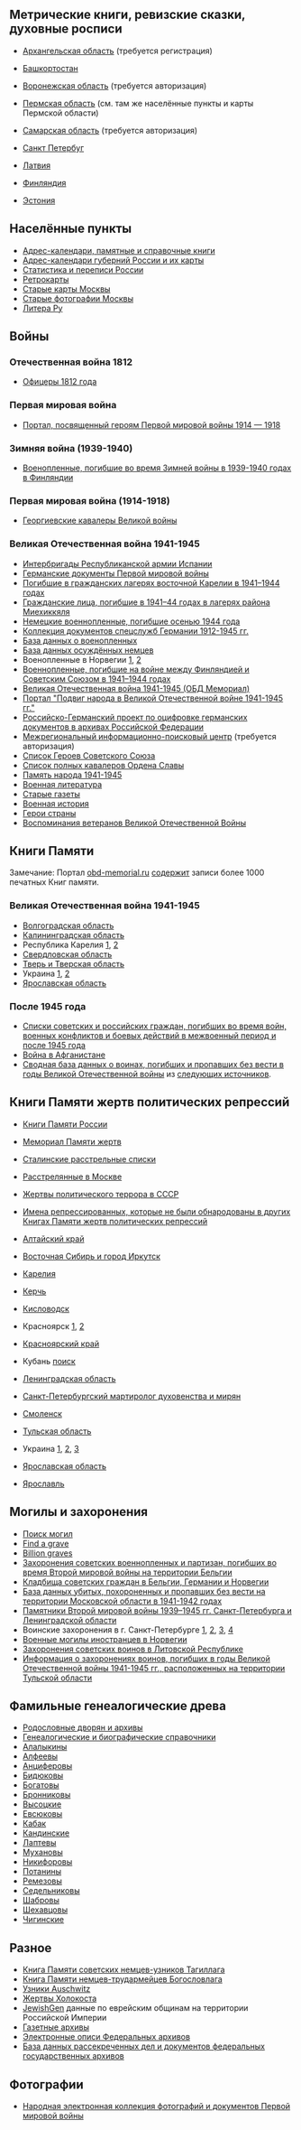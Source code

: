 ## Метрические книги, ревизские сказки, духовные росписи

* [Архангельская область](http://dvinaland.org/genealogy/) (требуется регистрация)
* [Башкортостан](http://edoclib.gasrb.ru/)
* [Воронежская область](http://92.244.225.225:8082) (требуется авторизация)
* [Пермская область](http://pokolenia.permkrai.ru/records/) (см. там же населённые пункты и карты Пермской области)
* [Самарская область](http://cgaso.regsamarh.ru) (требуется авторизация)
* [Санкт Петербуг](https://spbarchives.ru/paid_access)

* [Латвия](http://www.lvva-raduraksti.lv/ru/about.html)
* [Финляндия](http://www.sukuhistoria.fi/sshy/index_eng.htm)
* [Эстония](http://www.ra.ee/dgs/explorer.php)

## Населённые пункты

* [Адрес-календари, памятные и справочные книги](http://elib.shpl.ru/ru/nodes/9086)
* [Адрес-календари губерний России и их карты](http://book-old.ru/BookLibrary.html)
* [Статистика и переписи России](http://book-old.ru/BookLibrary/00100-Statistika-Rossii.html)
* [Ретрокарты](http://retromap.ru/)
* [Старые карты Москвы](http://oldmoscowmaps.ru/)
* [Старые фотографии Москвы](https://pastvu.com/)
* [Литера Ру](http://maps.litera-ru.ru/)

## Войны

### Отечественная война 1812

* [Офицеры 1812 года](http://officers.wardoc.ru/)

### Первая мировая война

* [Портал, посвященный героям Первой мировой войны 1914 — 1918](http://gwar.elar.ru/)

### Зимняя война (1939-1940)

* [Военопленные, погибшие во время Зимней войны в 1939-1940 годах в Финляндии](http://kronos.narc.fi/sfv1/sfv1.html)

### Первая мировая война (1914-1918)

* [Георгиевские кавалеры Великой войны](http://cavalier.rusarchives.ru/)

### Великая Отечественная война 1941-1945

* [Интербригады Республиканской армии Испании](http://interbrigades.inforost.org/)
* [Германские документы Первой мировой войны](http://wwii.germandocsinrussia.org/)
* [Погибшие в гражданских лагерях восточной Карелии в 1941–1944 годах](http://kronos.narc.fi/karelija/karelija.html)
* [Гражданские лица, погибшие в 1941–44 годах в лагерях района Миехиккяля](http://kronos.narc.fi/miehikkala/ru/)
* [Немецкие военнопленные, погибшие осенью 1944 года](http://kronos.narc.fi/saksa/ru/)
* [Коллекция документов спецслужб Германии 1912-1945 гг.](http://rgaspi-458-9.dlibrary.org/ru/nodes/1-kollektsiya-dokumentov-spetssluzhb-germanii-1912-1945-gg-rgaspi-fond-458-opis-9)
* [База данных о военопленных](http://www.dokst.ru/node/1118)
* [База данных осуждённых немцев](http://www.dokst.de/main/node/1114)
* Военопленные в Норвегии [1](http://arcticwar.pomorsu.ru/memorial/voennoplen/voen.html), [2](http://gda.arkivverket.no/cgi-win/webcens.exe?slag=visbase&filnamn=krgfang1&spraak=e&metanr=2510)
* [Военнопленные, погибшие на войне между Финляндией и Советским Союзом в 1941–1944 годах](http://kronos.narc.fi/sfv2/sfv2.html)
* [Великая Отечественная война 1941-1945 (ОБД Мемориал)](http://www.obd-memorial.ru/)
* [Портал "Подвиг народа в Великой Отечественной войне 1941-1945 гг."](http://www.podvignaroda.mil.ru/)
* [Российско-Германский проект по оцифровке германских документов в архивах Российской Федерации](http://germandocsinrussia.org/)
* [Межрегиональный информационно-поисковый центр](http://ipc.antat.ru/Ref/allq.asp) (требуется авторизация)
* [Список Героев Советского Союза](http://www.warheroes.ru/main.asp)
* [Список полных кавалеров Ордена Славы](http://encyclopedia.mil.ru/encyclopedia/gentlemens.htm)
* [Память народа 1941-1945](https://pamyat-naroda.ru)
* [Военная литература](http://militera.org/)
* [Старые газеты](http://oldgazette.ru/)
* [Военная история](http://elib.shpl.ru/indexes/values/6264)
* [Герои страны](http://www.warheroes.ru/)
* [Воспоминания ветеранов Великой Отечественной Войны](http://iremember.ru/)

## Книги Памяти

Замечание: Портал [obd-memorial.ru](http://obd-memorial.ru/) [содержит](http://www.obd-memorial.ru/html/sources.htm) записи более 1000 печатных Книг памяти.

### Великая Отечественная война 1941-1945

* [Волгоградская область](http://memorybook.volgadmin.ru/)
* [Калининградская область](http://may1945-pobeda.narod.ru/kniga_pamjati5.htm)
* Республика Карелия [1](http://pobeda.onego.ru/), [2](http://obd-pobeda.karelia.ru/)
* [Свердловская область](http://memobook.midural.ru/index/ru/memobook)
* [Тверь и Тверская область](http://www.history.tver.ru/book/index.html)
* Украина [1](http://www.memory-book.com.ua/people/search), [2](http://memory.dag.com.ua/)
* [Ярославская область](http://kluchnik-v.narod.ru/KP-01/spisok-01-000.htm)

### После 1945 года

* [Списки советских и российских граждан, погибших во время войн, военных конфликтов и боевых действий в межвоенный период и после 1945 года](http://patriot-izdat.ru/memory/memorybook/)
* [Война в Афганистане](http://www.afgan.ru/memoryafgan/)
* [Сводная база данных о воинах, погибших и пропавших без вести в годы Великой Отечественной войны](http://old.v-ipc.ru/Ref/all.asp) из [следующих источников](http://old.v-ipc.ru/docs/all.asp).

## Книги Памяти жертв политических репрессий

* [Книги Памяти России](http://visz.nlr.ru/person/)
* [Мемориал Памяти жертв](http://www.memo.ru/library/bkmemory/list.htm)
* [Сталинские расстрельные списки](http://stalin.memo.ru/index.htm)
* [Расстрелянные в Москве](http://mos.memo.ru/)
* [Жертвы политического террора в СССР](http://lists.memo.ru/)
* [Имена репрессированных, которые не были обнародованы в других Книгах Памяти жертв политических репрессий](http://www.visz.nlr.ru:8101/search/lists/vi/)

* [Алтайский край](http://altapress.ru/tom2/)
* [Восточная Сибирь и город Иркутск](http://memory.irk.ru/mart.htm)
* [Карелия](http://pobeda.onego.ru/)
* [Керчь](http://kerchbook.ru/)
* [Кисловодск](http://www.kislovodsk-kurort.org/images/stories/docum/kniga_pamyati/index.htm)
* Красноярск [1](http://region.krasu.ru/veterans), [2](http://www.memorial.krsk.ru/)
* [Красноярский край](http://www.memorial.krsk.ru/)
* Кубань [поиск](http://kubanmemo.ru/bookmemo/search_card.php)
* [Ленинградская область](http://lenww2.ru/)
* [Санкт-Петербургский мартиролог духовенства и мирян](http://www.petergen.com/bovkalo/mart.html)
* [Смоленск](http://memorial-katyn.ru/en/martirolog.html)
* [Тульская область](http://www.tounb.ru/tula_region/Memorygenerations/book_pamyati.aspx)
* Украина [1](http://www.memory-book.com.ua/), [2](http://www.reabit.org.ua/nbr/), [3](http://www.reabit.org.ua/books/)
* [Ярославская область](http://kluchnik-v.narod.ru/KP-01/spisok-01-000.htm)
* [Ярославль](http://www.memorial.yaroslavl.ru/spisky/spiski_frame.htm)

## Могилы и захоронения

* [Поиск могил](http://skorbim.com)
* [Find a grave](http://www.findagrave.com)
* [Billion graves](http://billiongraves.com)
* [Захоронения советских военнопленных и партизан, погибших во время Второй мировой войны на территории Бельгии](http://www.belgium.mid.ru/map/map.html)
* [Кладбища советских граждан в Бельгии, Германии и Норвегии](http://www.dokst.ru/main/content/%D0%9A%D0%BB%D0%B0%D0%B4%D0%B1%D0%B8%D1%89%D0%B0/%D0%BA%D0%BB%D0%B0%D0%B4%D0%B1%D0%B8%D1%89%D0%B0-%D1%81%D0%BE%D0%B2%D0%B5%D1%82%D1%81%D0%BA%D0%B8%D1%85-%D0%B3%D1%80%D0%B0%D0%B6%D0%B4%D0%B0%D0%BD)
* [База данных убитых, похороненных и пропавших без вести на территории Московской области в 1941-1942 годах](http://www.mosobl-memorial.ru/)
* [Памятники Второй мировой войны 1939–1945 гг. Санкт-Петербурга и Ленинградской области](http://www.lenww2.ru/)
* Воинские захоронения в г. Санкт-Петербурге [1](http://gov.spb.ru/gov/terr/reg_kronsht/perechen-voinskih-zahoronenij-kronshtadtskogo-rajona/), [2](http://gov.spb.ru/gov/terr/reg_kalinin/voinskie-zahoroneniya/), [3](http://gov.spb.ru/gov/terr/reg_petrodv/perechen-voinskih-zahoronenij-v-petrodvorcovom-rajone/), [4](http://gov.spb.ru/gov/terr/reg_pushkin/voinskie-zahoroneniya-i-memorialy/)
* [Военные могилы иностранцев в Норвегии](http://www.krigsgraver.no/home?locale=ru)
* [Захоронения советских воинов в Литовской Республике](http://db.militaryheritage.eu/)
* [Информация о захоронениях воинов, погибших в годы Великой Отечественной войны 1941-1945 гг., расположенных на территории Тульской области](http://opendata71.ru/opendata/7107028097-ukvz)

## Фамильные генеалогические древа

* [Родословные дворян и архивы](http://book-old.ru/BookLibrary/00606-Rodoslovnyie-dvoryan.html)
* [Генеалогические и биографические справочники](http://elib.shpl.ru/indexes/values/1971)
* [Алалыкины](http://clan-alalykin.ru/ru_2main.html)
* [Алфеевы](http://www.alfeev.ru/)
* [Анциферовы](http://www.hot.ee/a/antsiferov/)
* [Бидюковы](http://genealogy-ark.3dn.ru/)
* [Богатовы](http://www.bogatov.info/)
* [Бронниковы](http://bronnikovy.ru/)
* [Высоцкие](http://wysocki.nsknet.ru/)
* [Евсюковы](http://www.evsyukov.ru/)
* [Кабак](http://kabak.dp.ua/)
* [Кандинские](http://www.kandinsky.ru/)
* [Лаптевы](http://hunter-general.narod.ru/)
* [Мухановы](http://www.mukhanov.ru/)
* [Никифоровы](http://sgd.ucoz.ru/)
* [Потанины](http://potanin.clan.su/)
* [Ремезовы](http://www.remezovi.ru/site/)
* [Седельниковы](http://sedfed.ucoz.ru/)
* [Шабровы](http://www.shabrov.ru/)
* [Шехавцовы](http://shehovtsev.narod.ru/)
* [Чигинские](http://genealogy.chiginskiy.ru/)

## Разное

* [Книга Памяти советских немцев-узников Тагиллага](http://www.rusdeutsch.ru/?tagil=5)
* [Книга Памяти немцев-трудармейцев Богословлага](http://www.rusdeutsch.ru/?bogoslov=1)
* [Узники Auschwitz](http://en.auschwitz.org/m/index.php?option=com_wrapper&Itemid=31)
* [Жертвы Холокоста](http://www.ushmm.org/online/hsv/person_simple_search.php)
* [JewishGen](http://jewishgen.org/) данные по еврейским общинам на территории Российской Империи
* [Газетные архивы](https://en.wikipedia.org/wiki/Wikipedia:List_of_online_newspaper_archives)
* [Электронные описи Федеральных архивов](http://www.rusarchives.ru/elektronnye-opisi-federalnyh-arhivov)
* [База данных рассекреченных дел и документов федеральных государственных архивов](http://unsecret.rusarchives.ru/)

## Фотографии

* [Народная электронная коллекция фотографий и документов Первой мировой войны](https://www.flickr.com/groups/greatwararchive/pool/)
